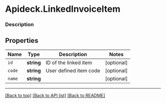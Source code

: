 # Apideck.LinkedInvoiceItem

### Description

## Properties
Name | Type | Description | Notes
------------ | ------------- | ------------- | -------------
`id` | **string** | ID of the linked item | [optional] 
`code` | **string** | User defined item code | [optional] 
`name` | **string** |  | [optional] 





---

[[Back to top]](#) [[Back to API list]](../../../../README.md#documentation-for-api-endpoints) [[Back to README]](../../../../README.md)


